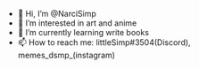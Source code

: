 - 👋 Hi, I’m @NarciSimp
- 👀 I’m interested in art and anime
- 🌱 I’m currently learning write books
- 📫 How to reach me: littleSimp#3504(Discord),
memes_dsmp_(instagram)

<!---
NarciSimp/NarciSimp is a ✨ special ✨ repository because its `README.md` (this file) appears on your GitHub profile.
You can click the Preview link to take a look at your changes.
--->
